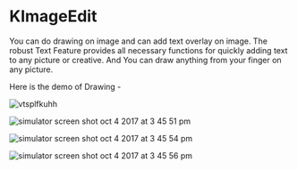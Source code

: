 # KImageEdit
You can do drawing on image and can add text overlay on image. The robust Text Feature provides all necessary functions for quickly adding text to any picture or creative. And You can draw anything from your finger on any picture.


Here is the demo of Drawing -


![vtsplfkuhh](https://user-images.githubusercontent.com/16478904/30632618-5b015dae-9e06-11e7-8899-f20eacebce56.gif)

![simulator screen shot oct 4 2017 at 3 45 51 pm](https://user-images.githubusercontent.com/16478904/31170816-3685e844-a91b-11e7-9431-8bfccd2e8721.png)

![simulator screen shot oct 4 2017 at 3 45 54 pm](https://user-images.githubusercontent.com/16478904/31170820-39290aea-a91b-11e7-9363-2e5dc8818193.png)

![simulator screen shot oct 4 2017 at 3 45 56 pm](https://user-images.githubusercontent.com/16478904/31170821-3942b8aa-a91b-11e7-8ee9-45abd18b72de.png)
